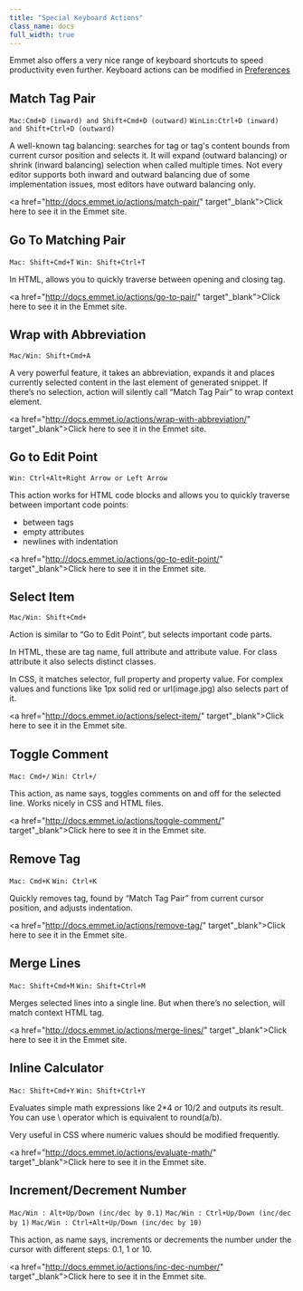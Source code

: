 ```yaml
---
title: "Special Keyboard Actions"
class_name: docs
full_width: true
---
```


Emmet also offers a very nice range of keyboard shortcuts to speed productivity even further. Keyboard actions can be modified in [Preferences](/docs/ide/customization/codio-prefs)

## Match Tag Pair
`Mac:Cmd+D (inward) and Shift+Cmd+D (outward)`
`WinLin:Ctrl+D (inward) and Shift+Ctrl+D (outward)`


A well-known tag balancing: searches for tag or tag's content bounds from current cursor position and selects it. It will expand (outward balancing) or shrink (inward balancing) selection when called multiple times. Not every editor supports both inward and outward balancing due of some implementation issues, most editors have outward balancing only.

<a href="http://docs.emmet.io/actions/match-pair/" target"_blank">Click here to see it in the Emmet site.</a>


## Go To Matching Pair
`Mac: Shift+Cmd+T`
`Win: Shift+Ctrl+T`


In HTML, allows you to quickly traverse between opening and closing tag.

<a href="http://docs.emmet.io/actions/go-to-pair/" target"_blank">Click here to see it in the Emmet site.</a>


## Wrap with Abbreviation
 `Mac/Win: Shift+Cmd+A`

A very powerful feature, it takes an abbreviation, expands it and places currently selected content in the last element of generated snippet. If there’s no selection, action will silently call “Match Tag Pair” to wrap context element.

<a href="http://docs.emmet.io/actions/wrap-with-abbreviation/" target"_blank">Click here to see it in the Emmet site.</a>


## Go to Edit Point
`Win: Ctrl+Alt+Right Arrow or Left Arrow`

This action works for HTML code blocks and allows you to quickly traverse between important code points:

- between tags
- empty attributes
- newlines with indentation

<a href="http://docs.emmet.io/actions/go-to-edit-point/" target"_blank">Click here to see it in the Emmet site.</a>


## Select Item
`Mac/Win: Shift+Cmd+`

Action is similar to “Go to Edit Point”, but selects important code parts.

In HTML, these are tag name, full attribute and attribute value. For class attribute it also selects distinct classes.

In CSS, it matches selector, full property and property value. For complex values and functions like 1px solid red or url(image.jpg) also selects part of it.

<a href="http://docs.emmet.io/actions/select-item/" target"_blank">Click here to see it in the Emmet site.</a>


## Toggle Comment
`Mac: Cmd+/`
`Win: Ctrl+/`


This action, as name says, toggles comments on and off for the selected line. Works nicely in CSS and HTML files.

<a href="http://docs.emmet.io/actions/toggle-comment/" target"_blank">Click here to see it in the Emmet site.</a>


## Remove Tag
`Mac: Cmd+K`
`Win: Ctrl+K`


Quickly removes tag, found by “Match Tag Pair” from current cursor position, and adjusts indentation.

<a href="http://docs.emmet.io/actions/remove-tag/" target"_blank">Click here to see it in the Emmet site.</a>

## Merge Lines
`Mac: Shift+Cmd+M`
`Win: Shift+Ctrl+M`


Merges selected lines into a single line. But when there’s no selection, will match context HTML tag.

<a href="http://docs.emmet.io/actions/merge-lines/" target"_blank">Click here to see it in the Emmet site.</a>


## Inline Calculator
`Mac: Shift+Cmd+Y`
`Win: Shift+Ctrl+Y`


Evaluates simple math expressions like 2*4 or 10/2 and outputs its result. You can use \ operator which is equivalent to round(a/b).

Very useful in CSS where numeric values should be modified frequently.

<a href="http://docs.emmet.io/actions/evaluate-math/" target"_blank">Click here to see it in the Emmet site.</a>


## Increment/Decrement Number
`Mac/Win : Alt+Up/Down (inc/dec by 0.1)`
`Mac/Win : Ctrl+Up/Down (inc/dec by 1)`
`Mac/Win : Ctrl+Alt+Up/Down (inc/dec by 10)`


This action, as name says, increments or decrements the number under the cursor with different steps: 0.1, 1 or 10.

<a href="http://docs.emmet.io/actions/inc-dec-number/" target"_blank">Click here to see it in the Emmet site.</a>


